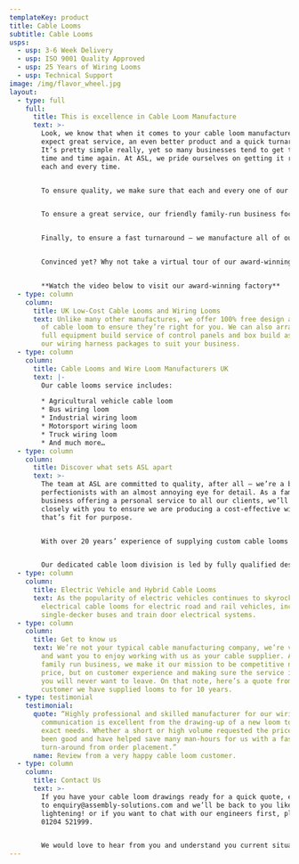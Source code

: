 ```yaml
---
templateKey: product
title: Cable Looms
subtitle: Cable Looms
usps:
  - usp: 3-6 Week Delivery
  - usp: ISO 9001 Quality Approved
  - usp: 25 Years of Wiring Looms
  - usp: Technical Support
image: /img/flavor_wheel.jpg
layout:
  - type: full
    full:
      title: This is excellence in Cable Loom Manufacture
      text: >-
        Look, we know that when it comes to your cable loom manufacturer, you
        expect great service, an even better product and a quick turnaround.
        It’s pretty simple really, yet so many businesses tend to get this wrong
        time and time again. At ASL, we pride ourselves on getting it right,
        each and every time. 


        To ensure quality, we make sure that each and every one of our technical staff is IPC A-620 trained and our quality department check everything before it goes out to you. 


        To ensure a great service, our friendly family-run business focuses on building long-term relationships with our clients, rather than just selling a product then washing our hands of you.


        Finally, to ensure a fast turnaround – we manufacture all of our products in our sole factory in the North East. 


        Convinced yet? Why not take a virtual tour of our award-winning factory to see where this all takes place: 


        **Watch the video below to visit our award-winning factory**
  - type: column
    column:
      title: UK Low-Cost Cable Looms and Wiring Looms
      text: Unlike many other manufactures, we offer 100% free design and development
        of cable loom to ensure they’re right for you. We can also arrange a
        full equipment build service of control panels and box build as part of
        our wiring harness packages to suit your business.
  - type: column
    column:
      title: Cable Looms and Wire Loom Manufacturers UK 
      text: |-
        Our cable looms service includes:

        * Agricultural vehicle cable loom
        * Bus wiring loom
        * Industrial wiring loom
        * Motorsport wiring loom
        * Truck wiring loom
        * And much more…
  - type: column
    column:
      title: Discover what sets ASL apart
      text: >-
        The team at ASL are committed to quality, after all – we’re a bunch of
        perfectionists with an almost annoying eye for detail. As a family run
        business offering a personal service to all our clients, we’ll work
        closely with you to ensure we are producing a cost-effective wiring loom
        that’s fit for purpose.


        With over 20 years’ experience of supplying custom cable looms and cable harness, we can help your business to reduce your costs and output while improving your quality. 


        Our dedicated cable loom division is led by fully qualified design engineers who not only assist with initial design and development but are also always on hand to help production with the manufacture and any niggly last-minute technical changes.
  - type: column
    column:
      title: Electric Vehicle and Hybrid Cable Looms
      text: As the popularity of electric vehicles continues to skyrocket, we offer
        electrical cable looms for electric road and rail vehicles, including
        single-decker buses and train door electrical systems.
  - type: column
    column:
      title: Get to know us
      text: We’re not your typical cable manufacturing company, we’re very personable
        and want you to enjoy working with us as your cable supplier. As a
        family run business, we make it our mission to be competitive not only
        price, but on customer experience and making sure the service is so good
        you will never want to leave. On that note, here’s a quote from a
        customer we have supplied looms to for 10 years.
  - type: testimonial
    testimonial:
      quote: “Highly professional and skilled manufacturer for our wiring needs. Their
        communication is excellent from the drawing-up of a new loom to our
        exact needs. Whether a short or high volume requested the prices have
        been good and have helped save many man-hours for us with a fast
        turn-around from order placement.”
      name: Review from a very happy cable loom customer.
  - type: column
    column:
      title: Contact Us
      text: >-
        If you have your cable loom drawings ready for a quick quote, email them
        to enquiry@assembly-solutions.com and we’ll be back to you like
        lightening! or if you want to chat with our engineers first, please call
        01204 521999.


        We would love to hear from you and understand you current situation with cable looms. It may be you are currently making these in-house or looking at moving them from an overseas supplier to a UK, either way we will be able to help. We have a team of sales engineers who are experts in any type of cable loom or cable harness.
---
```

